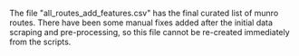 The file "all_routes_add_features.csv" has the final curated list of munro routes. There have been some manual fixes
added after the initial data scraping and pre-processing, so this file cannot be re-created immediately from the
scripts.